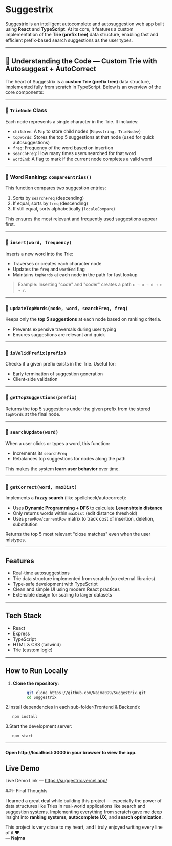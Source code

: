 # Suggestrix

Suggestrix is an intelligent autocomplete and autosuggestion web app built using **React** and **TypeScript**. At its core, it features a custom implementation of the **Trie (prefix tree)** data structure, enabling fast and efficient prefix-based search suggestions as the user types.

---
## 🧠 Understanding the Code — Custom Trie with Autosuggest + AutoCorrect

The heart of Suggestrix is a **custom Trie (prefix tree)** data structure, implemented fully from scratch in TypeScript. Below is an overview of the core components:

---

### 🔹 `TrieNode` Class

Each node represents a single character in the Trie. It includes:

- `children`: A `Map` to store child nodes (`Map<string, TrieNode>`)
- `topWords`: Stores the top 5 suggestions at that node (used for quick autosuggestions)
- `freq`: Frequency of the word based on insertion
- `searchFreq`: How many times users searched for that word
- `wordEnd`: A flag to mark if the current node completes a valid word

---

### 🔹 Word Ranking: `compareEntries()`

This function compares two suggestion entries:
1. Sorts by `searchFreq` (descending)
2. If equal, sorts by `freq` (descending)
3. If still equal, sorts alphabetically (`localeCompare`)

This ensures the most relevant and frequently used suggestions appear first.

---

### 🔹 `insert(word, frequency)`

Inserts a new word into the Trie:
- Traverses or creates each character node
- Updates the `freq` and `wordEnd` flag
- Maintains `topWords` at each node in the path for fast lookup

> Example: Inserting "code" and "coder" creates a path `c → o → d → e → r`.

---

### 🔹 `updateTopWords(node, word, searchFreq, freq)`

Keeps only the **top 5 suggestions** at each node based on ranking criteria.
- Prevents expensive traversals during user typing
- Ensures suggestions are relevant and quick

---

### 🔹 `isValidPrefix(prefix)`

Checks if a given prefix exists in the Trie. Useful for:
- Early termination of suggestion generation
- Client-side validation

---

### 🔹 `getTopSuggestions(prefix)`

Returns the top 5 suggestions under the given prefix from the stored `topWords` at the final node.

---

### 🔹 `searchUpdate(word)`

When a user clicks or types a word, this function:
- Increments its `searchFreq`
- Rebalances top suggestions for nodes along the path

This makes the system **learn user behavior** over time.

---

### 🔹 `getCorrect(word, maxDist)`

Implements a **fuzzy search** (like spellcheck/autocorrect):
- Uses **Dynamic Programming + DFS** to calculate **Levenshtein distance**
- Only returns words within `maxDist` (edit distance threshold)
- Uses `prevRow/currentRow` matrix to track cost of insertion, deletion, substitution

Returns the top 5 most relevant "close matches" even when the user mistypes.

---


## Features

- Real-time autosuggestions
- Trie data structure implemented from scratch (no external libraries)
- Type-safe development with TypeScript
- Clean and simple UI using modern React practices
- Extensible design for scaling to larger datasets

---

## Tech Stack

- React
- Express
- TypeScript
- HTML & CSS (tailwind)
- Trie (custom logic)

---

## How to Run Locally

1. **Clone the repository:**

   ```bash
         git clone https://github.com/Najma099/Suggestrix.git
         cd Suggestrix
   ```
2.Install dependencies in each sub-folder(Frontend & Backend):

   ```bash
      npm install
   ```
3.Start the development server:

   ```bash
      npm start
   ```
---
#### Open http://localhost:3000 in your browser to view the app.


## Live Demo
Live Demo Link — https://suggestrix.vercel.app/


##✨ Final Thoughts

I learned a great deal while building this project — especially the power of data structures like Tries in real-world applications like search and suggestion systems. Implementing everything from scratch gave me deep insight into **ranking systems**, **autocomplete UX**, and **search optimization**.

This project is very close to my heart, and I truly enjoyed writing every line of it ‪‪❤︎‬.  
— **Najma**

